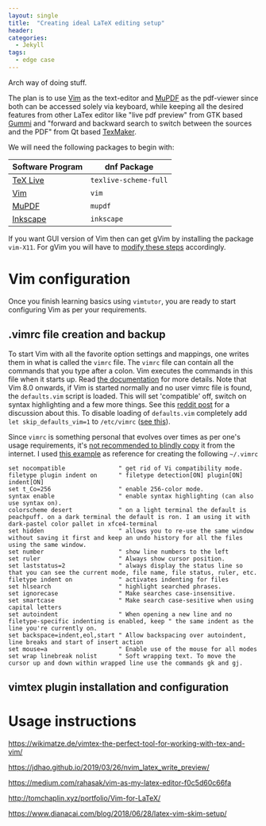 ```yaml
---
layout: single
title:  "Creating ideal LaTeX editing setup"
header:
categories: 
  - Jekyll
tags:
  - edge case
---
```

Arch way of doing stuff.

The plan is to use [Vim](https://www.vim.org/) as the text-editor and [MuPDF](https://mupdf.com/) as the pdf-viewer since both can be accessed solely via keyboard, while keeping all the desired features from other LaTex editor like "live pdf preview" from GTK based [Gummi](https://github.com/alexandervdm/gummi) and "forward and backward search to switch between the sources and the PDF" from Qt based [TexMaker](https://www.xm1math.net/texmaker/).

We will need the following packages to begin with:

| Software Program | dnf Package |
|----------|----------|
|[TeX Live](https://docs.fedoraproject.org/en-US/neurofedora/latex/) | `texlive-scheme-full`|
|[Vim](https://fedoraproject.org/wiki/Vim) |`vim`|
| [MuPDF](https://mupdf.com/) | `mupdf`|
| [Inkscape](https://inkscape.org/) | `inkscape`|

If you want GUI version of Vim then can get gVim by installing the package `vim-X11`. For gVim you will have to [modify these steps](https://vi.stackexchange.com/questions/11484/) accordingly.

# Vim configuration

Once you finish learning basics using `vimtutor`, you are ready to start configuring Vim as per your requirements.

## .vimrc file creation and backup

To start Vim with all the favorite option settings and mappings, one writes them in what is called the `vimrc` file. The `vimrc` file can contain all the commands that you type after a colon. Vim executes the commands in this file when it starts up. Read [the documentation](http://vimdoc.sourceforge.net/htmldoc/usr_05.html) for more details. Note that Vim 8.0 onwards, if Vim is started normally and no user vimrc file is found, the `defaults.vim` script is loaded.  This will set 'compatible' off, switch on syntax highlighting and a few more things.  See this [reddit post](https://www.reddit.com/r/vim/comments/66vjm8/a_rant_on_defaultsvim_in_vim_8/) for a discussion about this. To disable loading of `defaults.vim` completely add `let skip_defaults_vim=1` to `/etc/vimrc` ([see this](https://wiki.archlinux.org/index.php/Vim#Configuration)). 

Since `vimrc` is something personal that evolves over times as per one's usage requirements, it's [not recommended to blindly copy](https://github.com/romainl/idiomatic-vimrc) it from the internet. I used [this example](https://vim.fandom.com/wiki/Example_vimrc) as reference for creating the following `~/.vimrc`

`````
set nocompatible               " get rid of Vi compatibility mode. 
filetype plugin indent on      " filetype detection[ON] plugin[ON] indent[ON]
set t_Co=256                   " enable 256-color mode.
syntax enable                  " enable syntax highlighting (can also use syntax on).
colorscheme desert             " on a light terminal the default is peachpuff. on a dark terminal the default is ron. I am using it with dark-pastel color pallet in xfce4-terminal
set hidden                     " allows you to re-use the same window without saving it first and keep an undo history for all the files using the same window.
set number                     " show line numbers to the left
set ruler                      " Always show cursor position.
set laststatus=2               " always display the status line so that you can see the current mode, file name, file status, ruler, etc. 
filetype indent on             " activates indenting for files
set hlsearch                   " highlight searched phrases.
set ignorecase                 " Make searches case-insensitive.
set smartcase                  " Make search case-sesitive when using capital letters
set autoindent                 " When opening a new line and no filetype-specific indenting is enabled, keep " the same indent as the line you're currently on.
set backspace=indent,eol,start " Allow backspacing over autoindent, line breaks and start of insert action
set mouse=a                    " Enable use of the mouse for all modes
set wrap linebreak nolist      " Soft wrapping text. To move the cursor up and down within wrapped line use the commands gk and gj.
`````

## vimtex plugin installation and configuration

# Usage instructions


https://wikimatze.de/vimtex-the-perfect-tool-for-working-with-tex-and-vim/

https://jdhao.github.io/2019/03/26/nvim_latex_write_preview/

https://medium.com/rahasak/vim-as-my-latex-editor-f0c5d60c66fa

http://tomchaplin.xyz/portfolio/Vim-for-LaTeX/

https://www.dianacai.com/blog/2018/06/28/latex-vim-skim-setup/



